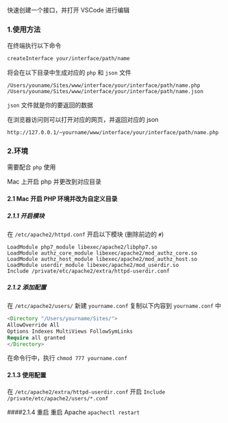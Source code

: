 
快速创建一个接口，并打开 VSCode 进行编辑

### 1.使用方法
在终端执行以下命令
```sh
createInterface your/interface/path/name
```

将会在以下目录中生成对应的 `php` 和 `json` 文件

```
/Users/youname/Sites/www/interface/your/interface/path/name.php
/Users/youname/Sites/www/interface/your/interface/path/name.json
```

`json` 文件就是你的要返回的数据

在浏览器访问则可以打开对应的网页，并返回对应的 json
```
http://127.0.0.1/~yourname/www/interface/your/interface/path/name.php
```

### 2.环境

需要配合 `php` 使用

Mac 上开启 php 并更改到对应目录

#### 2.1 Mac 开启 PHP 环境并改为自定义目录

##### 2.1.1  开启模块
  在 `/etc/apache2/httpd.conf` 开启以下模块 (删除前边的 `#`)

```
LoadModule php7_module libexec/apache2/libphp7.so
LoadModule authz_core_module libexec/apache2/mod_authz_core.so
LoadModule authz_host_module libexec/apache2/mod_authz_host.so
LoadModule userdir_module libexec/apache2/mod_userdir.so
Include /private/etc/apache2/extra/httpd-userdir.conf

```
##### 2.1.2 添加配置

在 `/etc/apache2/users/` 新建 `yourname.conf` 复制以下内容到 `yourname.conf` 中

``` php
<Directory "/Users/yourname/Sites/">
AllowOverride All
Options Indexes MultiViews FollowSymLinks
Require all granted
</Directory>
```
在命令行中，执行 `chmod 777 yourname.conf`

#### 2.1.3 使用配置

在 `/etc/apache2/extra/httpd-userdir.conf`
开启
`Include /private/etc/apache2/users/*.conf`

####2.1.4 重启
重启 Apache `apachectl restart`

